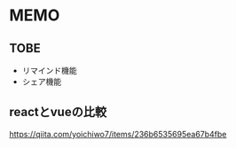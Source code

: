 # MEMO
## TOBE
* リマインド機能
* シェア機能

## reactとvueの比較
https://qiita.com/yoichiwo7/items/236b6535695ea67b4fbe